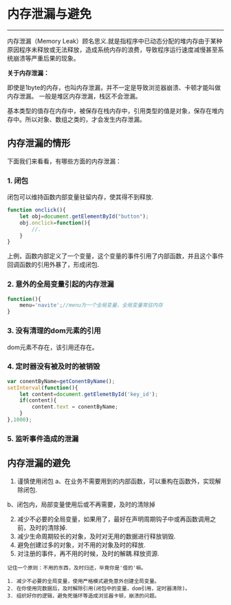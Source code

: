 # 内存泄漏与避免
---
内存泄漏（Memory Leak）顾名思义.就是指程序中已动态分配的堆内存由于某种原因程序未释放或无法释放，造成系统内存的浪费，导致程序运行速度减慢甚至系统崩溃等严重后果的现象。

**关于内存泄漏：**

即使是1byte的内存，也叫内存泄漏，并不一定是导致浏览器崩溃、卡顿才能叫做内存泄漏。
一般是堆区内存泄漏，栈区不会泄漏。

基本类型的值存在内存中，被保存在栈内存中，引用类型的值是对象，保存在堆内存中。所以对象、数组之类的，才会发生内存泄漏。

## 内存泄漏的情形
下面我们来看看，有哪些方面的内存泄漏：
### 1. 闭包

闭包可以维持函数内部变量驻留内存，使其得不到释放.
```js
function onclick(){
    let obj=document.getElementById("button");
    obj.onclick=function(){
        //.
    }
}
```
上例，函数内部定义了一个变量，这个变量的事件引用了内部函数，并且这个事件回调函数的引用外暴了，形成闭包.

### 2. 意外的全局变量引起的内存泄漏
```js
function(){
    menu='navite';//menu为一个全局变量，全局变量常驻内存
}
```
### 3. 没有清理的dom元素的引用
dom元素不存在，该引用还存在。

### 4. 定时器没有被及时的被销毁
```js
var conentByName=getConentByName();
setInterval(function(){
    let content=document.getElemetById('key_id');
    if(content){
        content.text = conentByName;
    }
},1000);
```
### 5. 监听事件造成的泄漏
## 内存泄漏的避免
1. 谨慎使用闭包
a、在业务不需要用到的内部函数，可以重构在函数外，实现解除闭包.

b、闭包内，局部变量使用后或不再需要，及时的清除掉

2. 减少不必要的全局变量，如果用了，最好在声明周期钩子中或再函数调用之前，及时的清除掉.
3. 减少生命周期较长的对象，及时对无用的数据进行释放销毁.
4. 避免创建过多的对象，对不用的对象及时的释放.
5. 对注册的事件，再不用的时候，及时的解耦.释放资源.

```
记住一个原则：不用的东西，及时归还，毕竟你是'借的'嘛。

1. 减少不必要的全局变量，使用严格模式避免意外创建全局变量。
2. 在你使用完数据后，及时解除引用(闭包中的变量，dom引用，定时器清除)。
3. 组织好你的逻辑，避免死循环等造成浏览器卡顿，崩溃的问题。
```
